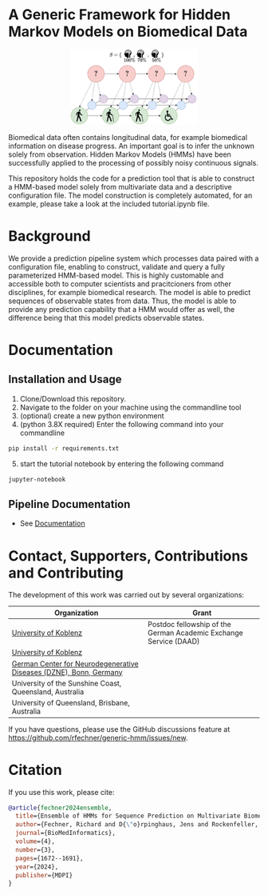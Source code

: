 # A Generic Framework for Hidden Markov Models on Biomedical Data

<p align="center">
  <img src="docs/source/logo.png" height="150">
</p>

Biomedical data often contains longitudinal data, for example biomedical information on disease progress. An important goal is to infer the unknown solely from observation. Hidden Markov Models (HMMs) have been successfully applied to the processing of possibly noisy continuous signals.

This repository holds the code for a prediction tool that is able to construct a HMM-based model solely from multivariate data and a descriptive configuration file. The model construction is completely automated, for an example, please take a look at the included tutorial.ipynb file.

# Background

We provide a prediction pipeline system which processes data paired with a configuration file, enabling to construct, validate and query a fully parameterized HMM-based model. This is highly customable and accessible both to computer scientists and pracitcioners from other disciplines, for example biomedical research. The model is able to predict sequences of observable states from data. Thus, the model is able to provide any prediction capability that a HMM would offer as well, the difference being that this model predicts observable states.


# Documentation
## Installation and Usage

1) Clone/Download this repository.
2) Navigate to the folder on your machine using the commandline tool
3) (optional) create a new python environment
4) (python 3.8X required) Enter the following command into your commandline

```bash
pip install -r requirements.txt
```

5) start the tutorial notebook by entering the following command

```bash
jupyter-notebook
```

## Pipeline Documentation

* See [Documentation](https://github.com/rfechner/generic-hmm/blob/main/docs/pipeline.md)

# Contact, Supporters, Contributions and Contributing

The development of this work was carried out by several organizations:

| Organization                                             | Grant           |
|----------------------------------------------------------|---------------------------------|
| [University of Koblenz](https://www.uni-koblenz-landau.de/de/koblenz/fb3/organisation/personen/mathe/rockenfeller/robert-rockenfeller-fb3)        | Postdoc fellowship of the German Academic Exchange Service (DAAD)   |
| [University of Koblenz](https://www.uni-koblenz-landau.de/de/koblenz/fb3/organisation/personen/mathe/lehrbeauftragte/doepinghaus) | |
| [German Center for Neurodegenerative Diseases (DZNE), Bonn, Germany](https://www.dzne.de/forschung/forschungsbereiche/klinische-forschung/forschungsgruppen/klockgether/gruppenmitglieder/) | |
| University of the Sunshine Coast, Queensland, Australia | |
| University of Queensland, Brisbane, Australia |  | 

If you have questions, please use the GitHub discussions feature at
https://github.com/rfechner/generic-hmm/issues/new.




# Citation

If you use this work, please cite:

```bibtex
@article{fechner2024ensemble,
  title={Ensemble of HMMs for Sequence Prediction on Multivariate Biomedical Data},
  author={Fechner, Richard and D{\"o}rpinghaus, Jens and Rockenfeller, Robert and Faber, Jennifer},
  journal={BioMedInformatics},
  volume={4},
  number={3},
  pages={1672--1691},
  year={2024},
  publisher={MDPI}
}
```
